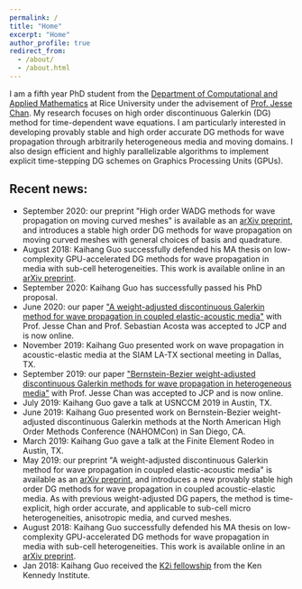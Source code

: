 ```yaml
---
permalink: /
title: "Home"
excerpt: "Home"
author_profile: true
redirect_from: 
  - /about/
  - /about.html
---
```


I am a fifth year PhD student from the [Department of Computational and Applied Mathematics](https://caamweb.rice.edu) at Rice University under the advisement of [Prof. Jesse Chan](https://jlchan.github.io). My research focuses on high order discontinuous Galerkin (DG) method for time-dependent wave equations. I am particularly interested in developing provably stable and high order accurate DG methods for wave propagation through arbitrarily heterogeneous media and moving domains. I also design efficient and highly parallelizable algorithms to implement explicit time-stepping DG schemes on Graphics Processing Units (GPUs).

## Recent news:

* September 2020: our preprint "High order WADG methods for wave propagation on moving curved meshes" is available as an [arXiv preprint](https://arxiv.org/abs/2009.12768), and introduces a stable high order DG methods for wave propagation on moving curved meshes with general choices of basis and quadrature. 
* August 2018: Kaihang Guo successfully defended his MA thesis on low-complexity GPU-accelerated DG methods for wave propagation in media with sub-cell heterogeneities. This work is available online in an [arXiv preprint](https://arxiv.org/abs/1808.08645).
* September 2020: Kaihang Guo has successfully passed his PhD proposal.
* June 2020: our paper ["A weight-adjusted discontinuous Galerkin method for wave propagation in coupled elastic-acoustic media"](https://www.sciencedirect.com/science/article/pii/S002199912030406X) with Prof. Jesse Chan and Prof. Sebastian Acosta was accepted to JCP and is now online.
* November 2019: Kaihang Guo presented work on wave propagation in acoustic-elastic media at the SIAM LA-TX sectional meeting in Dallas, TX.
* September 2019: our paper ["Bernstein-Bezier weight-adjusted discontinuous Galerkin methods for wave propagation in heterogeneous media"](https://www.sciencedirect.com/science/article/pii/S002199911930676X) with Prof. Jesse Chan was accepted to JCP and is now online.
* July 2019: Kaihang Guo gave a talk at USNCCM 2019 in Austin, TX.
* June 2019: Kaihang Guo presented work on Bernstein-Bezier weight-adjusted discontinuous Galerkin methods at the North American High Order Methods Conference (NAHOMCon) in San Diego, CA.
* March 2019: Kaihang Guo gave a talk at the Finite Element Rodeo in Austin, TX.
* May 2019: our preprint "A weight-adjusted discontinuous Galerkin method for wave propagation in coupled elastic-acoustic media" is available as an [arXiv preprint](https://arxiv.org/abs/1905.09145), and introduces a new provably stable high order DG methods for wave propagation in coupled acoustic-elastic media. As with previous weight-adjusted DG papers, the method is time-explicit, high order accurate, and applicable to sub-cell micro heterogeneities, anisotropic media, and curved meshes.
* August 2018: Kaihang Guo successfully defended his MA thesis on low-complexity GPU-accelerated DG methods for wave propagation in media with sub-cell heterogeneities. This work is available online in an [arXiv preprint](https://arxiv.org/abs/1808.08645).
* Jan 2018: Kaihang Guo received the [K2i fellowship](http://news.rice.edu/2018/01/02/ken-kennedy-institute-awards-67500-to-9-graduate-students/?fbclid=IwAR2K8HVRlmAc03s6-t97tENqLlfqou0p3iUYEuAn7dHAbYlL_jClF-z4Bws) from the Ken Kennedy Institute.
